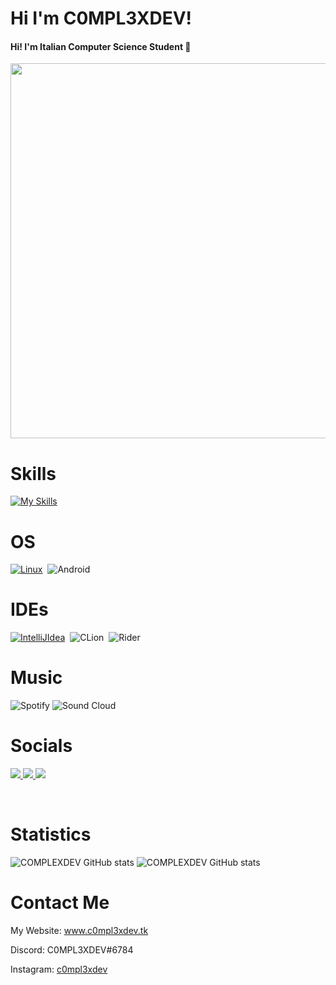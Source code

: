  # Hi I'm C0MPL3XDEV!
 
 <h4>Hi! I'm Italian Computer Science Student 🍕</h4>
 <img src="https://media.tenor.com/D5QVYSPmpmAAAAAC/anime-keyboard-typing-keyboard-anime.gif" width="600">
 
 # Skills
[![My Skills](https://skillicons.dev/icons?i=dotnet,cs,cpp,java,py,bash,flutter,js,vite,firebase,html,css&theme=dark)](https://skillicons.dev)

# OS
[![Linux](https://skillicons.dev/icons?i=linux&theme=dark)](https://skillicons.dev)&nbsp;&nbsp;![Android](https://img.shields.io/badge/Android-3DDC84?style=for-the-badge&logo=android&logoColor=white)

# IDEs
[![IntelliJIdea](https://skillicons.dev/icons?i=idea,vscode,visualstudio,codepen&theme=dark)](https://skillicons.dev)&nbsp;&nbsp;![CLion](https://img.shields.io/badge/CLion-black?style=for-the-badge&logo=clion&logoColor=white)&nbsp;&nbsp;![Rider](https://img.shields.io/badge/Rider-000000.svg?style=for-the-badge&logo=Rider&logoColor=white&color=black&labelColor=crimson)

# Music
![Spotify](https://img.shields.io/badge/Spotify-1ED760?style=for-the-badge&logo=spotify&logoColor=white) ![Sound Cloud](https://img.shields.io/badge/sound%20cloud-FF5500?style=for-the-badge&logo=soundcloud&logoColor=white)

# Socials
</a>
<a href="https://www.instagram.com/c0mpl3xdev/">
    <img src="https://img.shields.io/badge/Instagram-E44674?style=for-the-badge&logo=Instagram&logoColor=white"/>
</a>
</a>
<a href="https://discord.gg/Vy8C724XWV">
    <img src="https://img.shields.io/badge/Discord-7289DA?style=for-the-badge&logo=discord&logoColor=white"/>
</a> 
<a href="https://c0mpl3xdev.tk">
    <img src="https://img.shields.io/badge/Website-081907?style=for-the-badge&logo=Firebase&logoColor=white"/>
</a>

<br><h1>Statistics</h1>
![COMPLEXDEV GitHub stats](https://github-readme-stats.vercel.app/api?username=C0MPL3XDEV&show_icons=true&theme=transparent)
![COMPLEXDEV GitHub stats](https://github-readme-stats.vercel.app/api/pin?username=C0MPL3XDEV&repo=E4GL30S1NT&show_owner&show_icons=true&theme=transparent)

# Contact Me
My Website: www.c0mpl3xdev.tk
<p>Discord:  C0MPL3XDEV#6784</p>
Instagram: <a href="https://instagram.com/c0mpl3xdev">c0mpl3xdev</a>

